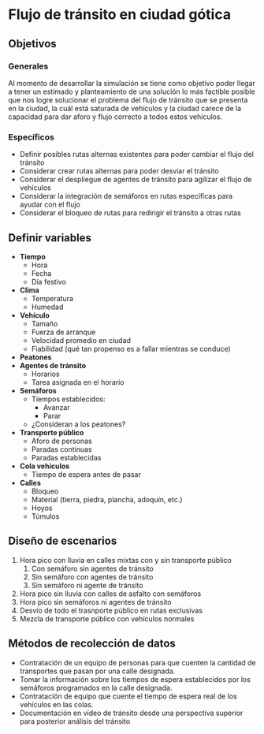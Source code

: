 # Flujo de tránsito en ciudad gótica
## Objetivos
### Generales
Al momento de desarrollar la simulación se tiene como objetivo poder llegar a tener un estimado y planteamiento de una solución lo más factible posible que nos logre solucionar el problema del flujo de tránsito que se presenta en la ciudad, la cuál está saturada de vehículos y la ciudad carece de la capacidad para dar aforo y flujo correcto a todos estos vehículos.
### Específicos
- Definir posibles rutas alternas existentes para poder cambiar el flujo del tránsito
- Considerar crear rutas alternas para poder desviar el tránsito
- Considerar el despliegue de agentes de tránsito para agilizar el flujo de vehículos
- Considerar la integración de semáforos en rutas específicas para ayudar con el flujo
- Considerar el bloqueo de rutas para redirigir el tránsito a otras rutas
## Definir variables
- **Tiempo**
	- Hora
	- Fecha
	- Día festivo
- **Clima**
	- Temperatura
	- Humedad
- **Vehículo**
	- Tamaño
	- Fuerza de arranque
	- Velocidad promedio en ciudad
	- Fiabilidad (qué tan propenso es a fallar mientras se conduce)
- **Peatones**
- **Agentes de tránsito**
	- Horarios
	- Tarea asignada en el horario
- **Semáforos**
	- Tiempos establecidos:
		- Avanzar
		- Parar
	- ¿Consideran a los peatones?
- **Transporte público**
	- Aforo de personas
	- Paradas continuas
	- Paradas establecidas
- **Cola vehículos**
	- Tiempo de espera antes de pasar
- **Calles**
	- Bloqueo
	- Material (tierra, piedra, plancha, adoquín, etc.)
	- Hoyos
	- Túmulos
## Diseño de escenarios
1. Hora pico con lluvia en calles mixtas con y sin transporte público
	1. Con semáforo sin agentes de tránsito
	2. Sin semáforo con agentes de tránsito
	3. Sin semáforo ni agente de tránsito
2. Hora pico sin lluvia con calles de asfalto con semáforos
3. Hora pico sin semáforos ni agentes de tránsito
4. Desvío de todo el trasnporte público en rutas exclusivas
5. Mezcla de transporte público con vehículos normales
## Métodos de recolección de datos
- Contratación de un equipo de personas para que cuenten la cantidad de transportes que pasan por una calle designada.
- Tomar la información sobre los tiempos de espera establecidos por los semáforos programados en la calle designada.
- Contratación de equipo que cuente el tiempo de espera real de los vehículos en las colas.
- Documentación en vídeo de tránsito desde una perspectiva superior para posterior análisis del tránsito
